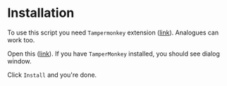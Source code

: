 # Installation
To use this script you need `Tampermonkey` extension ([link](https://tampermonkey.net/)). Analogues can work too.

Open this ([link](https://github.com/jmatg1/evoword-scripts/raw/main/zoom-hack.user.js)). If you have `TamperMonkey` installed, you should see dialog window.

Click `Install` and you're done.
